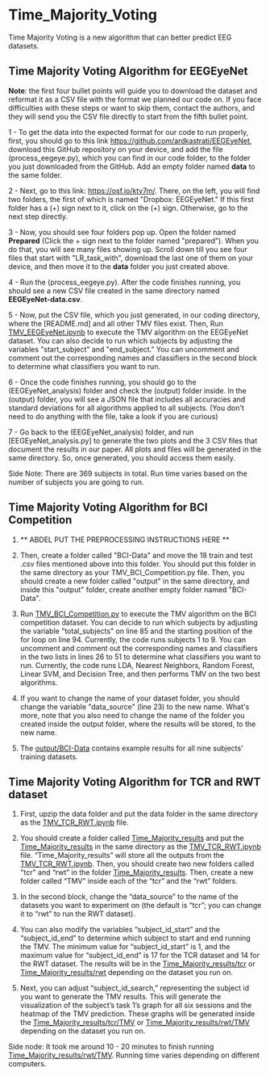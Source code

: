 # Time_Majority_Voting
Time Majority Voting is a new algorithm that can better predict EEG datasets. 

## Time Majority Voting Algorithm for EEGEyeNet

**Note**: the first four bullet points will guide you to download the dataset and reformat it as a CSV file with the format we planned our code on. If you face difficulties with these steps or want to skip them, contact the authors, and they will send you the CSV file directly to start from the fifth bullet point.

1 - To get the data into the expected format for our code to run properly, first, you should go to this link https://github.com/ardkastrati/EEGEyeNet, download this GitHub repository on your device, and add the file (process_eegeye.py), which you can find in our code folder, to the folder you just downloaded from the GitHub. Add an empty folder named **data** to the same folder. 

2 - Next, go to this link: https://osf.io/ktv7m/. There, on the left, you will find two folders, the first of which is named "Dropbox: EEGEyeNet." If this first folder has a (+) sign next to it, click on the (+) sign. Otherwise, go to the next step directly. 

3 - Now, you should see four folders pop up. Open the folder named **Prepared** (Click the + sign next to the folder named "prepared"). When you do that, you will see many files showing up. Scroll down till you see four files that start with "LR_task_with", download the last one of them on your device, and then move it to the **data** folder you just created above.

4 - Run the (process_eegeye.py). After the code finishes running, you should see a new CSV file created in the same directory named **EEGEyeNet-data.csv**.

5 - Now, put the CSV file, which you just generated, in our coding directory, where the [README.md] and all other TMV files exist. Then, Run [TMV_EEGEyeNet.ipynb](TMV_EEGEyeNet.ipynb) to execute the TMV algorithm on the EEGEyeNet dataset. You can also decide to run which subjects by adjusting the variables "start_subject" and "end_subject." You can uncomment and comment out the corresponding names and classifiers in the second block to determine what classifiers you want to run. 

6 - Once the code finishes running, you should go to the (EEGEyeNet_analysis) folder and check the (output) folder inside. In the (output) folder, you will see a JSON file that includes all accuracies and standard deviations for all algorithms applied to all subjects. (You don't need to do anything with the file, take a look if you are curious)

7 - Go back to the (EEGEyeNet_analysis) folder, and run [EEGEyeNet_analysis.py] to generate the two plots and the 3 CSV files that document the results in our paper. All plots and files will be generated in the same directory. So, once generated, you should access them easily.


Side Note: There are 369 subjects in total. Run time varies based on the number of subjects you are going to run.

## Time Majority Voting Algorithm for BCI Competition
1. ** ABDEL PUT THE PREPROCESSING INSTRUCTIONS HERE **

2. Then, create a folder called "BCI-Data" and move the 18 train and test .csv files mentioned above into this folder. You should put this folder in the same directory as your TMV_BCI_Competition.py file. Then, you should create a new folder called "output" in the same directory, and inside this "output" folder, create another empty folder named "BCI-Data".

3. Run [TMV_BCI_Competition.py](TMV_BCI_Competition.py) to execute the TMV algorithm on the BCI competition dataset. You can decide to run which subjects by adjusting the variable "total_subjects" on line 85 and the starting position of the for loop on line 94. Currently, the code runs subjects 1 to 9. You can uncomment and comment out the corresponding names and classifiers in the two lists in lines 26 to 51 to determine what classifiers you want to run. Currently, the code runs LDA, Nearest Neighbors, Random Forest, Linear SVM, and Decision Tree, and then performs TMV on the two best algorithms.

4. If you want to change the name of your dataset folder, you should change the variable "data_source" (line 23) to the new name. What's more, note that you also need to change the name of the folder you created inside the output folder, where the results will be stored, to the new name.

5. The [output/BCI-Data](output/BCI-Data/) contains example results for all nine subjects' training datasets.

## Time Majority Voting Algorithm for TCR and RWT dataset

1. First, upzip the data folder and put the data folder in the same directory as the [TMV_TCR_RWT.ipynb](TMV_TCR_RWT.ipynb) file. 

2. You should create a folder called [Time_Majority_results](Time_Majority_results) and put the [Time_Majority_results](Time_Majority_results) in the same directory as the [TMV_TCR_RWT.ipynb](TMV_TCR_RWT.ipynb) file. “Time_Majority_results” will store all the outputs from the [TMV_TCR_RWT.ipynb](TMV_TCR_RWT.ipynb). Then, you should create two new folders called "tcr"  and “rwt” in the folder [Time_Majority_results](Time_Majority_results). Then, create a new folder called “TMV” inside each of the “tcr” and the “rwt” folders. 

3. In the second block, change the “data_source” to the name of the datasets you want to experiment on (the default is “tcr”; you can change it to “rwt” to run the RWT dataset). 

4. You can also modify the variables “subject_id_start” and the “subject_id_end” to determine which subject to start and end running the TMV. The minimum value for “subject_id_start” is 1, and the maximum value for “subject_id_end” is 17 for the TCR dataset and 14 for the RWT dataset. The results will be in the [Time_Majority_results/tcr](Time_Majority_results/tcr/) or [Time_Majority_results/rwt](Time_Majority_results/rwt/) depending on the dataset you run on.

5. Next, you can adjust “subject_id_search,” representing the subject id you want to generate the TMV results. This will generate the visualization of the subject’s task 1’s graph for all six sessions and the heatmap of the TMV prediction. These graphs will be generated inside the [Time_Majority_results/tcr/TMV](Time_Majority_results/tcr/TMV/) or [Time_Majority_results/rwt/TMV](Time_Majority_results/rwt/TMV/) depending on the dataset you run on.

Side node: It took me around 10 - 20 minutes to finish running [Time_Majority_results/rwt/TMV](Time_Majority_results/rwt/TMV/). Running time varies depending on different computers.
